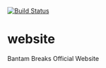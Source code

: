 [![Build Status](https://travis-ci.org/the-bantam-breaks/breaks-website.svg?branch=master)](https://travis-ci.org/the-bantam-breaks/breaks-website)

# website
Bantam Breaks Official Website
